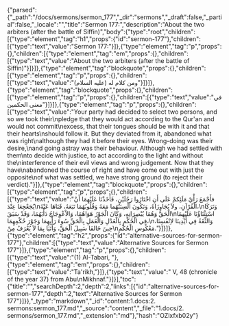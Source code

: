 {"parsed":{"_path":"/docs/sermons/sermon_177","_dir":"sermons","_draft":false,"_partial":false,"_locale":"","title":"Sermon 177:","description":"About the two arbiters (after the battle of Siffin)","body":{"type":"root","children":[{"type":"element","tag":"h1","props":{"id":"sermon-177"},"children":[{"type":"text","value":"Sermon 177:"}]},{"type":"element","tag":"p","props":{},"children":[{"type":"element","tag":"em","props":{},"children":[{"type":"text","value":"About the two arbiters (after the battle of Siffin)"}]}]},{"type":"element","tag":"blockquote","props":{},"children":[{"type":"element","tag":"p","props":{},"children":[{"type":"text","value":"ومن كلام له (عليه السلام)"}]}]},{"type":"element","tag":"blockquote","props":{},"children":[{"type":"element","tag":"p","props":{},"children":[{"type":"text","value":"في معنى الحكمين"}]}]},{"type":"element","tag":"p","props":{},"children":[{"type":"text","value":"Your party had decided to select two persons, and so we took their\npledge that they would act according to the Qur'an and would not commit\nexcess, that their tongues should be with it and that their hearts\nshould follow it. But they deviated from it, abandoned what was right\nalthough they had it before their eyes. Wrong-doing was their desire,\nand going astray was their behaviour. Although we had settled with them\nto decide with justice, to act according to the light and without the\ninterference of their evil views and wrong judgement. Now that they have\nabandoned the course of right and have come out with just the opposite\nof what was settled, we have strong ground (to reject their verdict)."}]},{"type":"element","tag":"blockquote","props":{},"children":[{"type":"element","tag":"p","props":{},"children":[{"type":"text","value":"فأَجْمَعَ رَأْيُ مَلَئِكمْ عَلَى أَنِ اخْتَارُوا رَجُلَيْنِ، فَأَخَذْنَا عَلَيْهِمَا أَنْ يُجَعْجِعَا عِنْدَ\nالْقُرْآنِ، ولاَ يُجَاوِزَاهُ، وَتَكُونَ أَلْسِنَتُهُما مَعَهُ وَقُلُوبُهُمَا تَبَعَهُ، فَتَاهَا عَنْهُ،\nوَتَرَكَا الْحَقَّ وَهُمَا يُبْصِرَانِهِ، وَكَانَ الْجَوْرُ هَوَاهُمَا، وَالاْعْوِجَاجُ دَأْبَهُمَا، وَقَدْ سَبَقَ\nاسْتِثْنَاؤُنَا عَلَيْهِمَا فِي الْحُكْمِ بِالْعَدْلِ وَالْعَمَلِ بِالْحَقِّ سُوءَ رَأْيِهِمَا وَجَوْرَ حُكْمِهِمَا،\nوَالثِّقَةُ فِي أَيْدِينَا لاِنْفُسِنَا، حِينَ خَالفَا سَبِيلَ الْحَقِّ، وَأَتَيَا بِمَا لاَ يُعْرَفُ مِنْ\nمَعْكُوسِ الْحُكْمِ."}]}]},{"type":"element","tag":"h2","props":{"id":"alternative-sources-for-sermon-177"},"children":[{"type":"text","value":"Alternative Sources for Sermon 177"}]},{"type":"element","tag":"p","props":{},"children":[{"type":"text","value":"(1) Al-Tabari, "},{"type":"element","tag":"em","props":{},"children":[{"type":"text","value":"Ta'rikh,"}]},{"type":"text","value":" V, 48 (chronicle of the year 37) from Abu\nMikhnaf."}]}],"toc":{"title":"","searchDepth":2,"depth":2,"links":[{"id":"alternative-sources-for-sermon-177","depth":2,"text":"Alternative Sources for Sermon 177"}]}},"_type":"markdown","_id":"content:1.docs:2. sermons:sermon_177.md","_source":"content","_file":"1.docs/2. sermons/sermon_177.md","_extension":"md"},"hash":"OZlxfxb02y"}